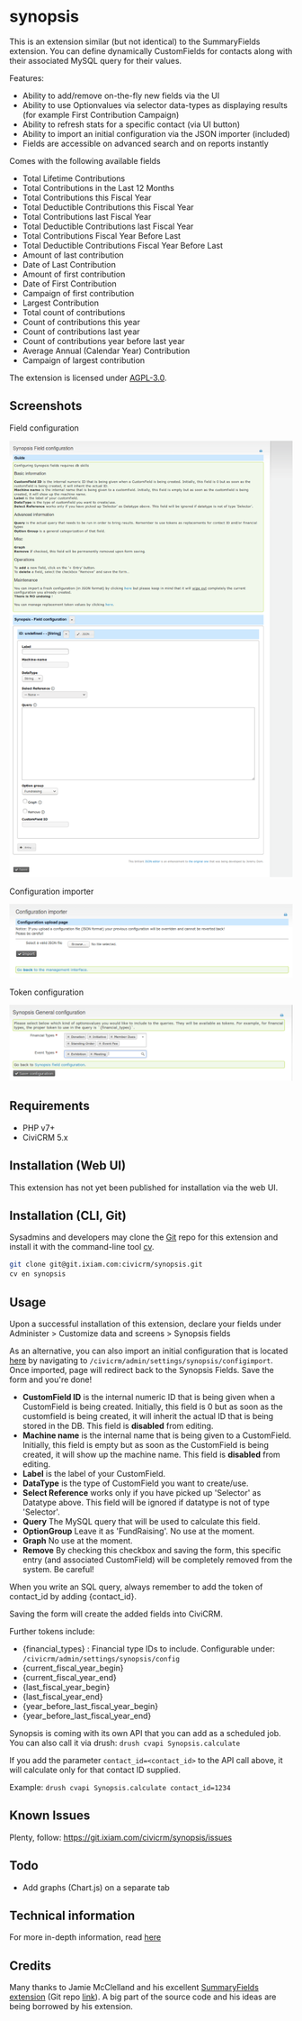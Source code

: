 # synopsis

This is an extension similar (but not identical) to the SummaryFields extension. You can define dynamically CustomFields for contacts along with their associated MySQL query for their values.

Features:

* Ability to add/remove on-the-fly new fields via the UI
* Ability to use Optionvalues via selector data-types as displaying results (for example First Contribution Campaign)
* Ability to refresh stats for a specific contact (via UI button)
* Ability to import an initial configuration via the JSON importer (included)
* Fields are accessible on advanced search and on reports instantly

Comes with the following available fields

* Total Lifetime Contributions
* Total Contributions in the Last 12 Months
* Total Contributions this Fiscal Year
* Total Deductible Contributions this Fiscal Year
* Total Contributions last Fiscal Year
* Total Deductible Contributions last Fiscal Year
* Total Contributions Fiscal Year Before Last
* Total Deductible Contributions Fiscal Year Before Last
* Amount of last contribution
* Date of Last Contribution
* Amount of first contribution
* Date of First Contribution
* Campaign of first contribution
* Largest Contribution
* Total count of contributions
* Count of contributions this year
* Count of contributions last year
* Count of contributions year before last year
* Average Annual (Calendar Year) Contribution
* Campaign of largest contribution

The extension is licensed under [AGPL-3.0](LICENSE.txt).

## Screenshots


Field configuration

![Screenshot](images/synopsis-field-config.png)

Configuration importer

![Screenshot](images/synopsis-config-importation.png)

Token configuration

![Screenshot](images/synopsis-token-configuration.png)

## Requirements

* PHP v7+
* CiviCRM 5.x

## Installation (Web UI)

This extension has not yet been published for installation via the web UI.

## Installation (CLI, Git)

Sysadmins and developers may clone the [Git](https://git.ixiam.com/civicrm/synopsis) repo for this extension and
install it with the command-line tool [cv](https://github.com/civicrm/cv).

```bash
git clone git@git.ixiam.com:civicrm/synopsis.git
cv en synopsis
```

## Usage

Upon a successful installation of this extension, declare your fields under Administer > Customize data and screens > Synopsis fields

As an alternative, you can also import an initial configuration that is located [here](resources/configuration/initial_configuration.json) by navigating to `/civicrm/admin/settings/synopsis/configimport`. Once imported, page will redirect back to the Synopsis Fields. Save the form and you're done!

* **CustomField ID** is the internal numeric ID that is being given when a CustomField is being created. Initially, this field is 0 but as soon as the customfield is being created, it will inherit the actual ID that is being stored in the DB. This field is **disabled** from editing.
* **Machine name** is the internal name that is being given to a CustomField. Initially, this field is empty but as soon as the CustomField is being created, it will show up the machine name. This field is **disabled** from editing.
* **Label** is the label of your CustomField.
* **DataType** is the type of CustomField you want to create/use.
* **Select Reference** works only if you have picked up 'Selector' as Datatype above. This field will be ignored if datatype is not of type 'Selector'.
* **Query** The MySQL query that will be used to calculate this field.
* **OptionGroup** Leave it as 'FundRaising'. No use at the moment.
* **Graph** No use at the moment.
* **Remove** By checking this checkbox and saving the form, this specific entry (and associated CustomField) will be completely removed from the system. Be careful!

When you write an SQL query, always remember to add the token of contact_id by adding {contact_id}.

Saving the form will create the added fields into CiviCRM.

Further tokens include:
* {financial_types} : Financial type IDs to include. Configurable under: `/civicrm/admin/settings/synopsis/config`
* {current_fiscal_year_begin}
* {current_fiscal_year_end}
* {last_fiscal_year_begin}
* {last_fiscal_year_end}
* {year_before_last_fiscal_year_begin}
* {year_before_last_fiscal_year_end}

Synopsis is coming with its own API that you can add as a scheduled job.
You can also call it via drush: `drush cvapi Synopsis.calculate`

If you add the parameter `contact_id=<contact_id>` to the API call above, it will calculate only for that contact ID supplied.

Example:
`drush cvapi Synopsis.calculate contact_id=1234`

## Known Issues

Plenty, follow: https://git.ixiam.com/civicrm/synopsis/issues

## Todo

* Add graphs (Chart.js) on a separate tab

## Technical information

For more in-depth information, read [here](Development.md)

## Credits

Many thanks to Jamie McClelland and his excellent [SummaryFields extension](https://civicrm.org/extensions/summary-fields) (Git repo [link](https://github.com/progressivetech/net.ourpowerbase.sumfields.git)).
A big part of the source code and his ideas are being borrowed by his extension.